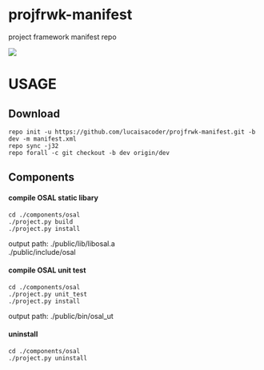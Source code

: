 # projfrwk-manifest
project framework manifest repo

![](https://img.shields.io/badge/license-MIT%2FApache--2.0-blue)


# USAGE
## Download
  ```
  repo init -u https://github.com/lucaisacoder/projfrwk-manifest.git -b dev -m manifest.xml
  repo sync -j32
  repo forall -c git checkout -b dev origin/dev
  ```
## Components
#### compile OSAL static libary
  ```
  cd ./components/osal
  ./project.py build
  ./project.py install
  ```
  output path: ./public/lib/libosal.a   
               ./public/include/osal

#### compile OSAL unit test
  ```
  cd ./components/osal
  ./project.py unit_test
  ./project.py install
  ```
  output path: ./public/bin/osal_ut
 
#### uninstall
  ```
  cd ./components/osal
  ./project.py uninstall
  ```
